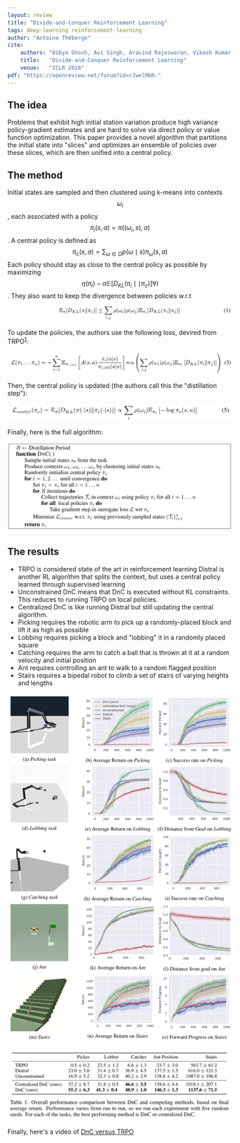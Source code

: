 ```yaml
---
layout: review
title: "Divide-and-Conquer Reinforcement Learning"
tags: deep-learning reinforcement-learning
author: "Antoine Théberge"
cite:
    authors: "Dibya Ghosh, Avi Singh, Aravind Rajeswaran, Vikash Kumar, Sergey Levine"
    title:   "Divide-and-Conquer Reinforcement Learning"
    venue:   "ICLR 2018"
pdf: "https://openreview.net/forum?id=rJwelMbR-"
---
```



## The idea

Problems that exhibit high initial station variation produce high variance policy-gradient estimates and are hard to solve via direct policy or value function optimization. This paper provides a novel algorithm that partitions the initial state into "slices" and optimizes an ensemble of policies over these slices, which are then unified into a central policy.

## The method

Initial states are sampled and then clustered using k-means into contexts $$ \omega_i $$, each associated with a policy $$ \pi_i(s,a) = \pi((\omega_i,s),a) $$. A central policy is defined as $$ \pi_c(s,a)=\sum _{\omega\in\Omega} p({\omega}{\mid}s) \pi_{\omega} (s,a) $$ Each policy should stay as close to the central policy as possible by maximizing $$ \eta(\pi_i) - \alpha \mathbb{E}[D_{KL}(\pi_i{\mid}{\mid}\pi_c)] {\forall i} $$. They also want to keep the divergence between policies w.r.t 

![](/deep-learning/images/divide_and_conquer/eq1.png)

To update the policies, the authors use the following loss, devired from TRPO<sup>[1](https://arxiv.org/pdf/1502.05477.pdf)</sup>:

![](/deep-learning/images/divide_and_conquer/loss.png)

Then, the central policy is updated (the authors call this the "distillation step"):

![](/deep-learning/images/divide_and_conquer/central.png)

Finally, here is the full algorithm:

![](/deep-learning/images/divide_and_conquer/algorithm.png)


## The results

- TRPO is considered state of the art in reinforcement learning
Distral is another RL algorithm that splits the context, but uses a central policy learned through supervised learning
- Unconstrained DnC means that DnC is executed without KL constraints. This reduces to running TRPO on local policies.
- Centralized DnC is like running Distral but still updating the central algorithm.
- Picking requires the robotic arm to pick up a randomly-placed block and lift it as high as possible
- Lobbing requires picking a block and "lobbing" it in a randomly placed square
- Catching requires the arm to catch a ball that is thrown at it at a random velocity and initial position
- Ant requires controlling an ant to walk to a random flagged position
- Stairs requires a bipedal robot to climb a set of stairs of varying heights and lengths

![](/deep-learning/images/divide_and_conquer/results.png)

![](/deep-learning/images/divide_and_conquer/table.png)

Finally, here's a video of [DnC versus TRPO](https://sites.google.com/view/dnc-rl/)
